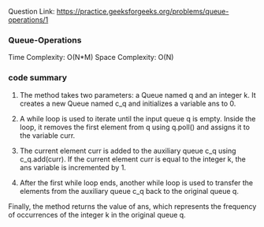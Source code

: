 Question Link: https://practice.geeksforgeeks.org/problems/queue-operations/1

### Queue-Operations

Time Complexity: O(N*M)
Space Complexity: O(N)

### code summary 

1. The method takes two parameters: a Queue<Integer> named q and an integer k.
   It creates a new Queue<Integer> named c_q and initializes a variable ans to 0.

2. A while loop is used to iterate until the input queue q is empty.
   Inside the loop, it removes the first element from q using q.poll() and assigns it to the variable curr.

3. The current element curr is added to the auxiliary queue c_q using c_q.add(curr).
   If the current element curr is equal to the integer k, the ans variable is incremented by 1.

4. After the first while loop ends, another while loop is used to transfer the elements from the auxiliary queue 
   c_q back  to the original queue q.

Finally, the method returns the value of ans, which represents the frequency of occurrences of the integer k in the original queue q.


